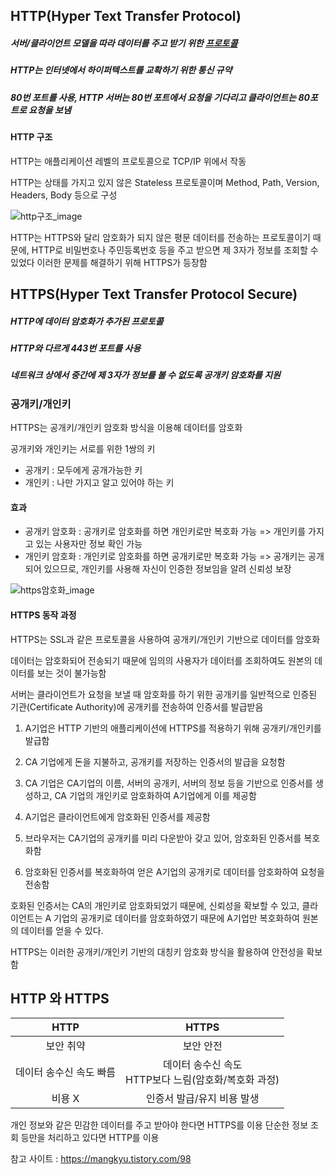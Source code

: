## HTTP(Hyper Text Transfer Protocol)

##### 서버/클라이언트 모델을 따라 데이터를 주고 받기 위한 [프로토콜](https://ko.wikipedia.org/wiki/%ED%86%B5%EC%8B%A0_%ED%94%84%EB%A1%9C%ED%86%A0%EC%BD%9C) 

##### HTTP는 인터넷에서 하이퍼텍스트를 교확하기 위한 통신 규약

##### 80번 포트를 사용, HTTP 서버는 80번 포트에서 요청을 기다리고 클라이언트는 80포트로 요청을 보냄

#### HTTP 구조

HTTP는 애플리케이션 레벨의 프로토콜으로 TCP/IP 위에서 작동

HTTP는 상태를 가지고 있지 않은 Stateless 프로토콜이며
Method, Path, Version, Headers, Body 등으로 구성

![http구조_image](https://img1.daumcdn.net/thumb/R1280x0/?scode=mtistory2&fname=https%3A%2F%2Fblog.kakaocdn.net%2Fdn%2FbkdJ4Q%2FbtqK6AXLEtC%2FjBZzMuJBWzdLYmqILo5Ri1%2Fimg.png)

HTTP는 HTTPS와 달리 암호화가 되지 않은 평문 데이터를 전송하는 프로토콜이기 때문에, HTTP로 비밀번호나 주민등록번호 등을 주고 받으면 제 3자가 정보를 조회할 수 있었다
이러한 문제를 해결하기 위해 HTTPS가 등장함

## HTTPS(Hyper Text Transfer Protocol Secure)

##### HTTP에 데이터 암호화가 추가된 프로토콜

##### HTTP와 다르게 443번 포트를 사용

##### 네트워크 상에서 중간에 제 3자가 정보를 볼 수 없도록 공개키 암호화를 지원

### 공개키/개인키

HTTPS는 공개키/개인키 암호화 방식을 이용해 데이터를 암호화

공개키와 개인키는 서로를 위한 1쌍의 키

- 공개키 : 모두에게 공개가능한 키
- 개인키 : 나만 가지고 알고 있어야 하는 키

#### 효과

- 공개키 암호화 : 공개키로 암호화를 하면 개인키로만 복호화 가능 => 개인키를 가지고 있는 사용자만 정보 확인 가능
- 개인키 암호화 : 개인키로 암호화를 하면 공개키로만 복호화 가능 => 공개키는 공개되어 있으므로, 개인키를 사용해 자신이 인증한 정보임을 알려 신뢰성 보장

![https암호화_image](https://img1.daumcdn.net/thumb/R1280x0/?scode=mtistory2&fname=https%3A%2F%2Fblog.kakaocdn.net%2Fdn%2FOKcog%2FbtqK71fM8a4%2Fg1HmcDOR7MVRRz7pSKKJWk%2Fimg.png)

#### HTTPS 동작 과정

HTTPS는 SSL과 같은 프로토콜을 사용하여 공개키/개인키 기반으로 데이터를 암호화

데이터는 암호화되어 전송되기 때문에 임의의 사용자가 데이터를 조회하여도 원본의 데이터를 보는 것이 불가능함

서버는 클라이언트가 요청을 보낼 때 암호화를 하기 위한 공개키를 일반적으로 인증된 기관(Certificate Authority)에 공개키를 전송하여 인증서를 발급받음

1. A기업은 HTTP 기반의 애플리케이션에 HTTPS를 적용하기 위해 공개키/개인키를 발급함

2. CA 기업에게 돈을 지불하고, 공개키를 저장하는 인증서의 발급을 요청함

3. CA 기업은 CA기업의 이름, 서버의 공개키, 서버의 정보 등을 기반으로 인증서를 생성하고, CA 기업의 개인키로 암호화하여 A기업에게 이를 제공함

4. A기업은 클라이언트에게 암호화된 인증서를 제공함

5. 브라우저는 CA기업의 공개키를 미리 다운받아 갖고 있어, 암호화된 인증서를 복호화함

6. 암호화된 인증서를 복호화하여 얻은 A기업의 공개키로 데이터를 암호화하여 요청을 전송함

호화된 인증서는 CA의 개인키로 암호화되었기 때문에, 신뢰성을 확보할 수 있고, 클라이언트는 A 기업의 공개키로 데이터를 암호화하였기 때문에 A기업만 복호화하여 원본의 데이터를 얻을 수 있다.

HTTPS는 이러한 공개키/개인키 기반의 대칭키 암호화 방식을 활용하여 안전성을 확보함

## HTTP 와 HTTPS

|          HTTP           |                           HTTPS                            |
| :---------------------: | :--------------------------------------------------------: |
|        보안 취약        |                         보안 안전                          |
| 데이터 송수신 속도 빠름 | 데이터 송수신 속도 <br />HTTP보다 느림(암호화/복호화 과정) |
|         비용 X          |                 인증서 발급/유지 비용 발생                 |

개인 정보와 같은 민감한 데이터를 주고 받아야 한다면 HTTPS를 이용
단순한 정보 조회 등만을 처리하고 있다면 HTTP를 이용



참고 사이트 : https://mangkyu.tistory.com/98

